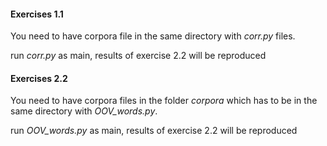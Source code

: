 
#### Exercises 1.1
You need to have corpora file in the same directory with *corr.py* files.

run *corr.py* as main, results of exercise 2.2 will be reproduced

#### Exercises 2.2
You need to have corpora files in the folder *corpora* which has to be in the same directory with *OOV_words.py*.

run *OOV_words.py* as main, results of exercise 2.2 will be reproduced

